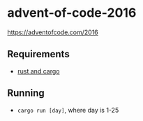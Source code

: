 # advent-of-code-2016
https://adventofcode.com/2016

## Requirements
- [rust and cargo](https://doc.rust-lang.org/cargo/getting-started/installation.html)

## Running
- `cargo run [day]`, where day is 1-25
